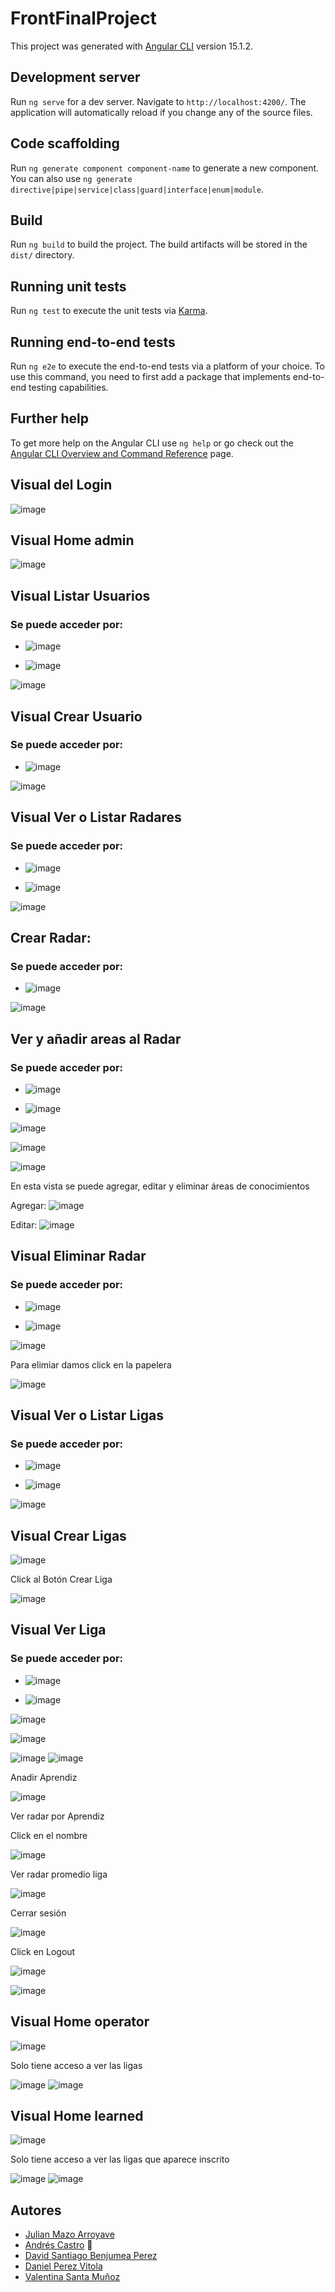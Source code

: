 # FrontFinalProject

This project was generated with [Angular CLI](https://github.com/angular/angular-cli) version 15.1.2.

## Development server

Run `ng serve` for a dev server. Navigate to `http://localhost:4200/`. The application will automatically reload if you change any of the source files.

## Code scaffolding

Run `ng generate component component-name` to generate a new component. You can also use `ng generate directive|pipe|service|class|guard|interface|enum|module`.

## Build

Run `ng build` to build the project. The build artifacts will be stored in the `dist/` directory.

## Running unit tests

Run `ng test` to execute the unit tests via [Karma](https://karma-runner.github.io).

## Running end-to-end tests

Run `ng e2e` to execute the end-to-end tests via a platform of your choice. To use this command, you need to first add a package that implements end-to-end testing capabilities.

## Further help

To get more help on the Angular CLI use `ng help` or go check out the [Angular CLI Overview and Command Reference](https://angular.io/cli) page.

## Visual del Login

![image](https://user-images.githubusercontent.com/37886668/229576882-77616c91-7ad8-4851-b4dc-2450c7baf87f.png)

## Visual Home admin

![image](https://user-images.githubusercontent.com/37886668/229577186-2cf93b59-e317-472f-86a2-24c1614a4b5c.png)

## Visual Listar Usuarios

### Se puede acceder por:

* ![image](https://user-images.githubusercontent.com/37886668/229577556-66f74fb1-e0e5-463e-8fcd-b30289b98f8c.png)

* ![image](https://user-images.githubusercontent.com/37886668/229577812-6424a37c-12aa-459d-a5dc-eb9787302460.png)

![image](https://user-images.githubusercontent.com/37886668/229577899-579f32b2-572d-4100-ba17-b9306a5af2d6.png)

## Visual Crear Usuario

### Se puede acceder por:

* ![image](https://user-images.githubusercontent.com/37886668/229578278-6545f1f2-78f1-4eed-9f8e-a365c74e66ea.png)

![image](https://user-images.githubusercontent.com/37886668/229578348-0527b2cb-eb5d-4313-a993-9f7d63dba262.png)

## Visual Ver o Listar Radares

### Se puede acceder por:

* ![image](https://user-images.githubusercontent.com/37886668/229578682-769e24b7-729e-4cb1-b585-c031af47db5c.png)

* ![image](https://user-images.githubusercontent.com/37886668/229578980-d1c15cfb-8111-44da-95bf-1b0d280341e6.png)

![image](https://user-images.githubusercontent.com/37886668/229579063-2776e357-de63-4003-b8c0-943ad8522267.png)

## Crear Radar:

### Se puede acceder por:

* ![image](https://user-images.githubusercontent.com/37886668/229579459-1f4c0a3a-d331-426a-abce-d036d801ea13.png)

![image](https://user-images.githubusercontent.com/37886668/229579637-0f35a235-dee6-4892-afed-3540fea1738e.png)

## Ver y añadir areas al Radar

### Se puede acceder por:

* ![image](https://user-images.githubusercontent.com/37886668/229578682-769e24b7-729e-4cb1-b585-c031af47db5c.png)

* ![image](https://user-images.githubusercontent.com/37886668/229578980-d1c15cfb-8111-44da-95bf-1b0d280341e6.png)

![image](https://user-images.githubusercontent.com/37886668/229579063-2776e357-de63-4003-b8c0-943ad8522267.png)

![image](https://user-images.githubusercontent.com/37886668/229580184-961e6607-3f2f-4187-9adc-970991481acc.png)

![image](https://user-images.githubusercontent.com/37886668/229580259-4405b687-f7f1-4c2d-9441-37c4235a50fe.png)

En esta vista se puede agregar, editar y eliminar áreas de conocimientos

Agregar:
![image](https://user-images.githubusercontent.com/37886668/229580404-49b702d9-520e-4438-808a-2f2c77bf5e22.png)

Editar:
![image](https://user-images.githubusercontent.com/37886668/229580462-d4cb0857-9b34-47d4-be41-a9cd8b69b23e.png)

## Visual Eliminar Radar

### Se puede acceder por:

* ![image](https://user-images.githubusercontent.com/37886668/229578682-769e24b7-729e-4cb1-b585-c031af47db5c.png)

* ![image](https://user-images.githubusercontent.com/37886668/229578980-d1c15cfb-8111-44da-95bf-1b0d280341e6.png)

![image](https://user-images.githubusercontent.com/37886668/229579063-2776e357-de63-4003-b8c0-943ad8522267.png)

Para elimiar damos click en la papelera

![image](https://user-images.githubusercontent.com/37886668/229581440-eb07c530-dd62-447d-b617-657cf0136eb0.png)

## Visual Ver o Listar Ligas

### Se puede acceder por:

* ![image](https://user-images.githubusercontent.com/37886668/229581987-7adb7d3f-9c54-4d5e-81dc-cef9b1f7cc83.png)

* ![image](https://user-images.githubusercontent.com/37886668/229582198-acd43c9a-b110-4ef6-8bf2-706db2e9a55c.png)

![image](https://user-images.githubusercontent.com/37886668/229582271-22ca2b30-2639-4253-a51c-f7f0ae510f93.png)

## Visual Crear Ligas

![image](https://user-images.githubusercontent.com/37886668/229582417-8f119748-19fe-4ba8-bff1-a245473005d4.png)

Click al Botón Crear Liga

![image](https://user-images.githubusercontent.com/37886668/229582473-632bdb7c-a780-41d4-b4a0-b244ceab9f92.png)

## Visual Ver Liga

### Se puede acceder por:

* ![image](https://user-images.githubusercontent.com/37886668/229581987-7adb7d3f-9c54-4d5e-81dc-cef9b1f7cc83.png)

* ![image](https://user-images.githubusercontent.com/37886668/229582198-acd43c9a-b110-4ef6-8bf2-706db2e9a55c.png)

![image](https://user-images.githubusercontent.com/37886668/229582271-22ca2b30-2639-4253-a51c-f7f0ae510f93.png)

![image](https://user-images.githubusercontent.com/37886668/229582949-0d1f1c90-4c12-43e2-86de-3a57b17397e4.png)

![image](https://user-images.githubusercontent.com/37886668/229583034-40a8e1f5-a015-46c3-aaae-bcce214c3d50.png)
![image](https://user-images.githubusercontent.com/37886668/229583071-5bdc43ef-f46a-407b-a955-2b0bd0a886ed.png)

Anadir Aprendiz

![image](https://user-images.githubusercontent.com/37886668/229583281-4a901286-7bea-40ae-a220-8319c4599d16.png)

Ver radar por Aprendiz

Click en el nombre

![image](https://user-images.githubusercontent.com/37886668/229583419-9c772535-27ce-4035-90e2-a376ce4194d4.png)

Ver radar promedio liga

![image](https://user-images.githubusercontent.com/37886668/229583575-8fc83c2d-8497-47b0-a4d2-e80d42a09fd4.png)

Cerrar sesión 

![image](https://user-images.githubusercontent.com/37886668/229583863-9bb5d60e-598c-4e79-ab77-08f2503ab9da.png)

Click en Logout

![image](https://user-images.githubusercontent.com/37886668/229583910-743c5a77-2651-41ab-8c8c-ebcaccfb89d3.png)

![image](https://user-images.githubusercontent.com/37886668/229583934-4d6e19b5-0a3e-4611-91f6-f55b490464e8.png)

## Visual Home operator

![image](https://user-images.githubusercontent.com/37886668/229584237-61b5a3c0-1169-479e-9b50-77e6ca233822.png)

Solo tiene acceso a ver las ligas

![image](https://user-images.githubusercontent.com/37886668/229584354-a95f4cd4-53c9-44b8-8b17-91143b1f13df.png)
![image](https://user-images.githubusercontent.com/37886668/229584392-3c494e74-d90b-4e30-9a6d-bfebc339a820.png)

## Visual Home learned

![image](https://user-images.githubusercontent.com/37886668/229584687-493fa62e-f66b-4019-92c7-cbae86472019.png)

Solo tiene acceso a ver las ligas que aparece inscrito

![image](https://user-images.githubusercontent.com/37886668/229584731-a0097c55-33ed-4e8d-8a1e-9bd1a913c1b6.png)
![image](https://user-images.githubusercontent.com/37886668/229584762-57289284-1b7c-492d-861f-fe6f28139331.png)


## Autores

* [Julian Mazo Arroyave](https://github.com/BERTOTEM)
* [Andrés Castro](https://github.com/Nirsch95) :wolf:
* [David Santiago Benjumea Perez](https://github.com/dsbpajedrez)
* [Daniel Perez Vitola](https://github.com/dapevi1997)
* [Valentina Santa Muñoz](https://github.com/Valen2605)
